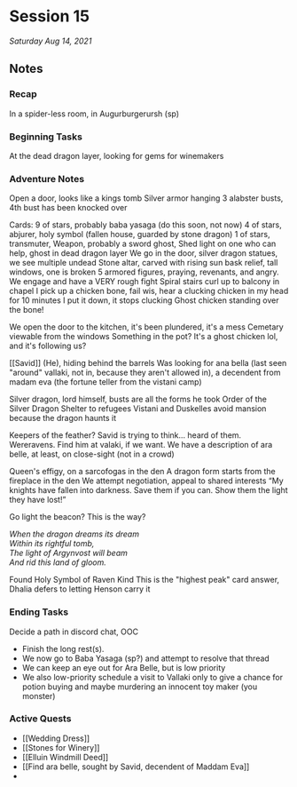# Session 15

_Saturday Aug 14, 2021_

## Notes

### Recap

In a spider-less room, in Augurburgerursh (sp)


### Beginning Tasks

At the dead dragon layer, looking for gems for winemakers


### Adventure Notes

Open a door, looks like a kings tomb
Silver armor hanging
3 alabster busts, 4th bust has been knocked over

Cards: 
9 of stars, probably baba yasaga (do this soon, not now)
4 of stars, abjurer, holy symbol (fallen house, guarded by stone dragon)
1 of stars, transmuter, Weapon, probably a sword
ghost, Shed light on one who can help, ghost in dead dragon layer
We go in the door, silver dragon statues, we see multiple undead
Stone altar, carved with rising sun bask relief, tall windows, one is broken
5 armored figures, praying, revenants, and angry. We engage and have a VERY rough fight
Spiral stairs curl up to balcony in chapel
I pick up a chicken bone, fail wis, hear a clucking chicken in my head for 10 minutes
I put it down, it stops clucking
Ghost chicken standing over the bone!

We open the door to the kitchen, it's been plundered, it's a mess
Cemetary viewable from the windows
Something in the pot? It's a ghost chicken lol, and it's following us?

[[Savid]] (He), hiding behind the barrels
Was looking for ana bella (last seen "around" vallaki, not in, because they aren't allowed in), a decendent from madam eva (the fortune teller from the vistani camp)

Silver dragon, lord himself, busts are all the forms he took
Order of the Silver Dragon
Shelter to refugees
Vistani and Duskelles avoid mansion because the dragon haunts it

Keepers of the feather? Savid is trying to think... heard of them. Wereravens.
Find him at valaki, if we want.
We have a description of ara belle, at least, on close-sight (not in a crowd)

Queen's effigy, on a sarcofogas in the den
A dragon form starts from the fireplace in the den
We attempt negotiation, appeal to shared interests
“My knights have fallen into darkness. Save them if you can. Show them the light they have lost!”

Go light the beacon? This is the way?

_When the dragon dreams its dream_  
_Within its rightful tomb,_  
_The light of Argynvost will beam_  
_And rid this land of gloom._

Found Holy Symbol of Raven Kind
This is the "highest peak" card answer, Dhalia defers to letting Henson carry it

### Ending Tasks

Decide a path in discord chat, OOC

- Finish the long rest(s). 
- We now go to Baba Yasaga (sp?) and attempt to resolve that thread 
- We can keep an eye out for Ara Belle, but is low priority 
- We also low-priority schedule a visit to Vallaki only to give a chance for potion buying and maybe murdering an innocent toy maker (you monster)

### Active Quests

- [[Wedding Dress]]
- [[Stones for Winery]]
- [[Elluin Windmill Deed]]
- [[Find ara belle, sought by Savid, decendent of Maddam Eva]]
- 